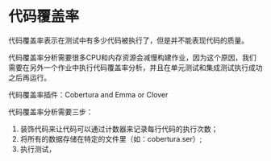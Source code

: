 # 代码覆盖率

代码覆盖率表示在测试中有多少代码被执行了，但是并不能表现代码的质量。

代码覆盖率分析需要很多CPU和内存资源会减慢构建作业，因为这个原因，我们需要在另外一个作业中执行代码覆盖率分析，并且在单元测试和集成测试执行成功之后再运行。

代码覆盖率插件：Cobertura and Emma or Clover

代码覆盖率分析需要三步：
1. 装饰代码来让代码可以通过计数器来记录每行代码的执行次数；
2. 将所有的数据存储在特定的文件里（如：cobertura.ser）;
3. 执行测试，